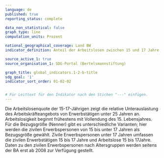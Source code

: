 ```yaml
---
language: de   
published: true
reporting_status: complete

data_non_statistical: false
graph_type: line
computation_units: Prozent

national_geographical_coverage: Land BW
indicator_definition: Anteil der Arbeitslosen zwischen 15 und 17 Jahre an den zivilen Erwerbspersonen in %

source_active_1: true
source_organisation_1: SDG-Portal (Bertelsmannstiftung)		

graph_title: global_indicators.1-2-b-title
sdg_goal: '1'
indicator_sort_order: 01-02-02


# Für Leittext für den Indikator nach den Stichen "---" einfügen.
---
```


Die Arbeitslosenquote der 15-17-Jährigen zeigt die relative Unterauslastung des Arbeitskräfteangebots von Erwerbstätigen unter 25 Jahren an. Arbeitslosigkeit beginnt frühestens mit Vollendung des 15. Lebensjahres. Für die Bezugsgröße (Nenner) gibt es unterschiedliche Varianten; hier werden die zivilen Erwerbspersonen von 15 bis unter 17 Jahren als Bezugsgröße gewählt. Zivile Erwerbspersonen unter 17 Jahren umfassen die zivilen Erwerbstätigen 15 bis 17 Jahre und Arbeitslose 15 bis 17Jahre. Daten zu den zivilen Erwerbspersonen nach Altersgruppen werden seitens der BA erst ab 2008 zur Verfügung gestellt. 			